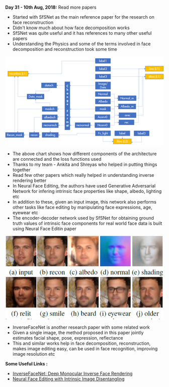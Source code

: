 **Day 31 - 10th Aug, 2018:** Read more papers

* Started with SfSNet as the main reference paper for the research on face reconstruction  
* Didn't know much about how face decomposition works  
* SfSNet was quite useful and it has references to many other useful papers  
* Understanding the Physics and some of the terms involved in face decomposition and reconstruction took some time  

<p><img src="https://raw.githubusercontent.com/theimgclist/100DaysOfMLCode/master/images/sfsnetloss.png"/></p>  

* The above chart shows how different components of the architecture are connected and the loss functions used  
* Thanks to my team - Ankita and Shreyas who helped in putting things together    
* Read few other papers which really helped in understanding inverse rendering better  
* In Neural Face Editing, the authors have used Generative Adversarial Network for infering intrinsic face properties like shape, albedo, lighting etc  
* In addition to these, given an input image, this network also performs other tasks like face editing by manipulating face expressions, age, eyewear etc  
* The encoder-decoder network used by SfSNet for obtaining ground truth values of intrinsic face components for real world face data is built using Neural Face Editin paper     
<p><img src="https://raw.githubusercontent.com/theimgclist/100DaysOfMLCode/master/images/faceediting.PNG"/></p>    

* InverseFaceNet is another research paper with some related work  
* Given a single image, the method proposed in this paper jointly estimates facial shape, pose, expression, reflectance 
* This and similar works help in face decomposition, reconstruction, makes image editing easy, can be used in face recognition, improving image resolution etc  

**Some Useful Links :**  
* [InverseFaceNet: Deep Monocular Inverse Face Rendering](https://arxiv.org/abs/1703.10956)  
* [Neural Face Editing with Intrinsic Image Disentangling](https://arxiv.org/abs/1704.04131)
